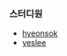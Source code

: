 ### 스터디원
- <a href="https://github.com/ganadabang">hyeonsok</a>
- <a href="https://github.com/yeslee-v">yeslee</a>